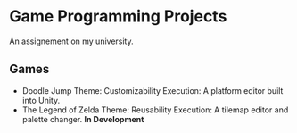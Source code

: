 # Game Programming Projects
An assignement on my university.

## Games
* Doodle Jump
Theme: Customizability
Execution: A platform editor built into Unity.
* The Legend of Zelda
Theme: Reusability
Execution: A tilemap editor and palette changer.
**In Development**
